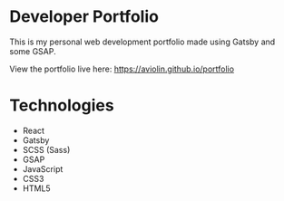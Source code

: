 # Developer Portfolio

This is my personal web development portfolio made using Gatsby and some GSAP.

View the portfolio live here: https://aviolin.github.io/portfolio

# Technologies
* React
* Gatsby
* SCSS (Sass)
* GSAP
* JavaScript
* CSS3
* HTML5


